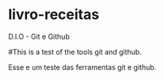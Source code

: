 # livro-receitas
D.I.O - Git e Github 

#This is a test of the tools git and github.

Esse e um teste das ferramentas git e github.

